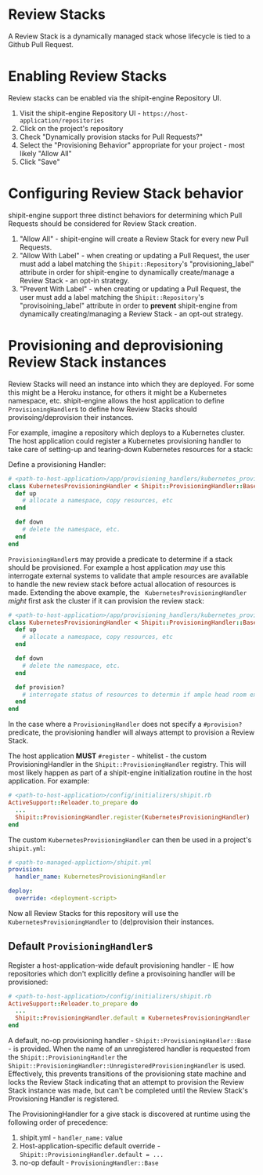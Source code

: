 # Review Stacks

A Review Stack is a dynamically managed stack whose lifecycle is tied to a Github Pull Request.

# Enabling Review Stacks

Review stacks can be enabled via the shipit-engine Repository UI.

1. Visit the shipit-engine Repository UI - `https://host-application/repositories`
1. Click on the project's repository
1. Check "Dynamically provision stacks for Pull Requests?"
1. Select the "Provisioning Behavior" appropriate for your project - most likely "Allow All"
1. Click "Save"

# Configuring Review Stack behavior

shipit-engine support three distinct behaviors for determining which Pull Requests should be considered for Review Stack creation.

1. "Allow All" - shipit-engine will create a Review Stack for every new Pull Requests.
1. "Allow With Label" - when creating or updating a Pull Request, the user must add a label matching the `Shipit::Repository`'s "provisioning_label" attribute in order for shipit-engine to dynamically create/manage a Review Stack - an opt-in strategy.
1. "Prevent With Label" - when creating or updating a Pull Request, the user must add a label matching the `Shipit::Repository`'s "provisoining_label" attribute in order to **prevent** shipit-engine from dynamically creating/managing a Review Stack - an opt-out strategy.

# Provisioning and deprovisioning Review Stack instances

Review Stacks will need an instance into which they are deployed. For some this might be a Heroku instance, for others it might be a Kubernetes namespace, etc. shipit-engine allows the host application to define `ProvisioningHandler`s to define how Review Stacks should provisoing/deprovision their instances.

For example, imagine a repository which deploys to a Kubernetes cluster. The host application could register a Kubernetes provisioning handler to take care of setting-up and tearing-down Kubernetes resources for a stack:

Define a provisioning Handler:

```ruby
# <path-to-host-application>/app/provisioning_handlers/kubernetes_provisioning_handler.rb
class KubernetesProvisioningHandler < Shipit::ProvisioningHandler::Base
  def up
    # allocate a namespace, copy resources, etc
  end

  def down
    # delete the namespace, etc.
  end
end
```

`ProvisioningHandler`s may provide a predicate to determine if a stack should be provisioned. For example a host application _may_ use this interrogate external systems to validate that ample resources are available to handle the new review stack before actual allocation of resources is made. Extending the above example, the ` KubernetesProvisioningHandler` _might_ first ask the cluster if it can provision the review stack:

```ruby
# <path-to-host-application>/app/provisioning_handlers/kubernetes_provisioning_handler.rb
class KubernetesProvisioningHandler < Shipit::ProvisioningHandler::Base
  def up
    # allocate a namespace, copy resources, etc
  end

  def down
    # delete the namespace, etc.
  end

  def provision?
    # interrogate status of resources to determin if ample head room exists to provision a new review stack
  end
end
```

In the case where a `ProvisioningHandler` does not specify a `#provision?` predicate, the provisioning handler will always attempt to provision a Review Stack.

The host application **MUST** `#register` - whitelist - the custom ProvisioningHandler in the `Shipit::ProvisioningHandler` registry. This will  most likely happen as part of a shipit-engine initialization routine in the host application. For example:

```ruby
# <path-to-host-application>/config/initializers/shipit.rb
ActiveSupport::Reloader.to_prepare do
  ...
  Shipit::ProvisioningHandler.register(KubernetesProvisioningHandler)
end
```
The custom `KubernetesProvisioningHandler` can then be used in a project's `shipit.yml`:

```yaml
# <path-to-managed-appliction>/shipit.yml
provision:
  handler_name: KubernetesProvisioningHandler

deploy:
  override: <deployment-script>
```

Now all Review Stacks for this repository will use the `KubernetesProvisioningHandler` to (de)provision their instances.

## Default `ProvisioningHandler`s

Register a host-application-wide default provisioning handler - IE how repositories which don't explicitly define a provisoining handler will be provisioned:

```ruby
# <path-to-host-application>/config/initializers/shipit.rb
ActiveSupport::Reloader.to_prepare do
  ...
  Shipit::ProvisioningHandler.default = KubernetesProvisioningHandler
end
```

A default, no-op provisioning handler - `Shipit::ProvisioningHandler::Base` - is provided. When the name of an unregistered handler is requested from the `Shipit::ProvisioningHandler` the `Shipit::ProvisioningHandler::UnregisteredProvisioningHandler` is used. Effectively, this prevents transitions of the provisioning state machine and locks the Review Stack indicating that an attempt to provision the Review Stack instance was made, but can't be completed until the Review Stack's Provisioning Handler is registered.

The ProvisioningHandler for a give stack is discovered at runtime using the following order of precedence:

1. shipit.yml - `handler_name:` value
1. Host-application-specific default override - `Shipit::ProvisioningHandler.default = ...`
1. no-op default - `ProvisioningHandler::Base`
